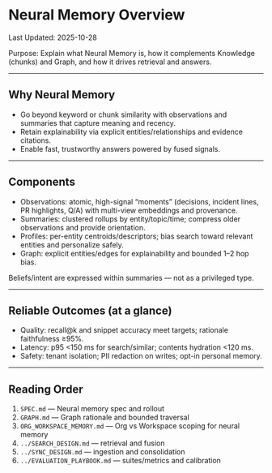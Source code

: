 # Neural Memory Overview

Last Updated: 2025-10-28

Purpose: Explain what Neural Memory is, how it complements Knowledge (chunks) and Graph, and how it drives retrieval and answers.

---

## Why Neural Memory

- Go beyond keyword or chunk similarity with observations and summaries that capture meaning and recency.
- Retain explainability via explicit entities/relationships and evidence citations.
- Enable fast, trustworthy answers powered by fused signals.

---

## Components

- Observations: atomic, high-signal “moments” (decisions, incident lines, PR highlights, Q/A) with multi-view embeddings and provenance.
- Summaries: clustered rollups by entity/topic/time; compress older observations and provide orientation.
- Profiles: per-entity centroids/descriptors; bias search toward relevant entities and personalize safely.
- Graph: explicit entities/edges for explainability and bounded 1–2 hop bias.

Beliefs/intent are expressed within summaries — not as a privileged type.

---

## Reliable Outcomes (at a glance)

- Quality: recall@k and snippet accuracy meet targets; rationale faithfulness ≥95%.
- Latency: p95 <150 ms for search/similar; contents hydration <120 ms.
- Safety: tenant isolation; PII redaction on writes; opt-in personal memory.

---

## Reading Order

1) `SPEC.md` — Neural memory spec and rollout
2) `GRAPH.md` — Graph rationale and bounded traversal
3) `ORG_WORKSPACE_MEMORY.md` — Org vs Workspace scoping for neural memory
3) `../SEARCH_DESIGN.md` — retrieval and fusion
4) `../SYNC_DESIGN.md` — ingestion and consolidation
5) `../EVALUATION_PLAYBOOK.md` — suites/metrics and calibration
